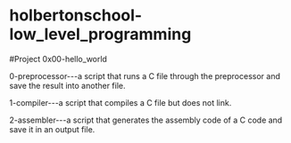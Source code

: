 # holbertonschool-low_level_programming

#Project 0x00-hello_world

0-preprocessor---a script that runs a C file through the preprocessor and save the result into another file.

1-compiler---a script that compiles a C file but does not link.

2-assembler---a script that generates the assembly code of a C code and save it in an output file.




